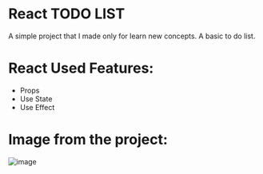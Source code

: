 # React TODO LIST

A simple project that I made only for learn new concepts. A basic to do list.

# React Used Features:

- Props
- Use State
- Use Effect

# Image from the project:

![image](https://user-images.githubusercontent.com/96890436/211419949-f2d979ed-0fce-45a3-8cba-b55248095dbb.png)

